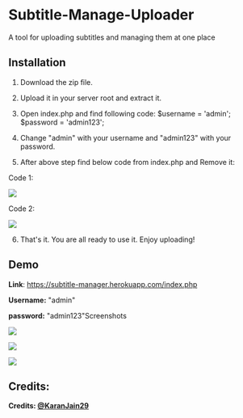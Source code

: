 # Subtitle-Manage-Uploader
A tool for uploading subtitles and managing them at one place

## Installation
1. Download the zip file.
2. Upload it in your server root and extract it. 
3. Open index.php and find following code:
$username = 'admin';
$password = 'admin123';

4. Change "admin" with your username and "admin123" with your password.
5. After above step find below code from index.php and Remove it: 

Code 1:

![](https://i.imgur.com/NGerUBh.png)


Code 2:

![](https://i.imgur.com/kpPMQho.png)

6. That's it. You are all ready to use it. Enjoy uploading!

## Demo

<p><b>Link</b>: <a href='https://subtitle-manager.herokuapp.com/index.php' target="_blank">https://subtitle-manager.herokuapp.com/index.php</a>
<p><b>Username:</b> "admin"</p>
<p><b>password:</b> "admin123"</p?
 

## Screenshots

![](https://i.imgur.com/7DN0DvL.png)

![](https://i.imgur.com/xePSZlM.png)

![](https://i.imgur.com/B51aN2F.png)

## Credits:

<p><b>Credits: <a href="https://github.com/KaranJain29" target="_blank">@KaranJain29</a></b></p>
